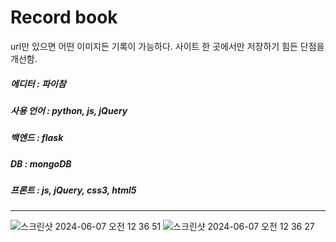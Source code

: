<h1>Record book</h1>

url만 있으면 어떤 이미지든 기록이 가능하다. 사이트 한 곳에서만 저장하기 힘든 단점을 개선함.

<h5>에디터 : 파이참</h5>
<h5>사용 언어 : python, js, jQuery</h5>
<h5>백엔드 : flask</h5>
<h5>DB : mongoDB</h5>
<h5>프론트 : js, jQuery, css3, html5</h5>

-----------------------------------------------------------------------

![스크린샷 2024-06-07 오전 12 36 51](https://github.com/Katie27-maker/PythonProject/assets/59760987/1ee67e74-169a-491d-9f9b-01ec27323493)
![스크린샷 2024-06-07 오전 12 36 27](https://github.com/Katie27-maker/PythonProject/assets/59760987/d07fbde5-db3d-4942-890c-96d2f5c5ac7e)


